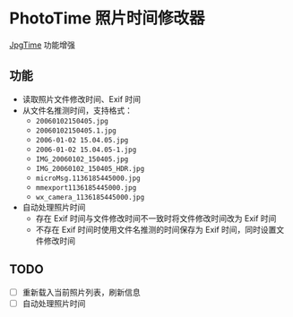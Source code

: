 # PhotoTime 照片时间修改器

[JpgTime](http://www.muralpix.com/jpgtime/) 功能增强

## 功能

+ 读取照片文件修改时间、Exif 时间
+ 从文件名推测时间，支持格式：
  - `20060102150405.jpg`
  - `20060102150405.1.jpg`
  - `2006-01-02 15.04.05.jpg`
  - `2006-01-02 15.04.05-1.jpg`
  - `IMG_20060102_150405.jpg`
  - `IMG_20060102_150405_HDR.jpg`
  - `microMsg.1136185445000.jpg`
  - `mmexport1136185445000.jpg`
  - `wx_camera_1136185445000.jpg`
+ 自动处理照片时间
  - 存在 Exif 时间与文件修改时间不一致时将文件修改时间改为 Exif 时间
  - 不存在 Exif 时间时使用文件名推测的时间保存为 Exif 时间，同时设置文件修改时间

## TODO

- [ ] 重新载入当前照片列表，刷新信息
- [ ] 自动处理照片时间
